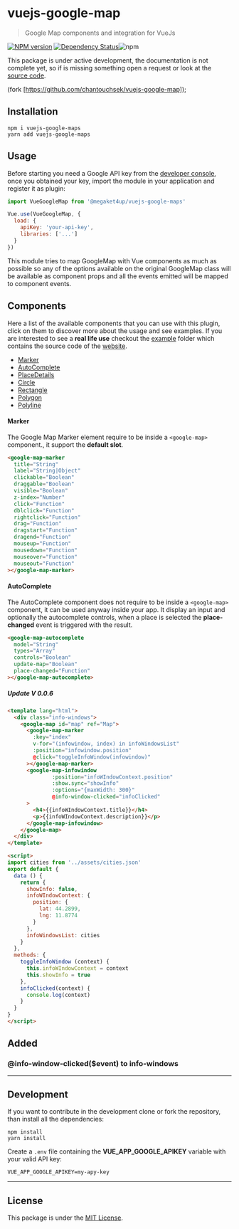 # vuejs-google-map

> Google Map components and integration for VueJs

[![NPM version][npm-image]][npm-url] [![Dependency Status][daviddm-image]][daviddm-url]![npm](https://img.shields.io/npm/dm/vuejs-google-maps?style=flat-square)

This package is under active development, the documentation is not complete yet, so if is missing something open a
 request or look at the [source code](https://github.com/megaket4up/vuejs-google-map).

(fork [https://github.com/chantouchsek/vuejs-google-map]);

## Installation

```
npm i vuejs-google-maps
yarn add vuejs-google-maps
```

## Usage

Before starting you need a Google API key from the [developer console](http://console.developers.google.com/), once you obtained your key, import the module in your application and register it as plugin:

```js
import VueGoogleMap from '@megaket4up/vuejs-google-maps'

Vue.use(VueGoogleMap, {
  load: {
    apiKey: 'your-api-key',
    libraries: ['...']
  }
})
```

This module tries to map GoogleMap with Vue components as much as possible so any of the options available on the original GoogleMap class will be available as component props and all the events emitted will be mapped to component events.

## Components

Here a list of the available components that you can use with this plugin, click on them to discover more about the usage and see examples. If you are interested to see a __real life use__ checkout the [example](https://github.com/megaket4up/vuejs-google-maps/tree/master/demo) folder which contains the source code of the [website](https://bookingkh.com/).

* [Marker](#marker)
* [AutoComplete](#autocomplete)
* [PlaceDetails](#placedetails)
* [Circle](#circle)
* [Rectangle](#rectangle)
* [Polygon](#polygon)
* [Polyline](#polyline)


#### Marker

The Google Map Marker element require to be inside a `<google-map>` component., it support the __default slot__.

```html
<google-map-marker
  title="String"
  label="String|Object"
  clickable="Boolean"
  draggable="Boolean"
  visible="Boolean"
  z-index="Number"
  click="Function"
  dblclick="Function"
  rightclick="Function"
  drag="Function"
  dragstart="Function"
  dragend="Function"
  mouseup="Function"
  mousedown="Function"
  mouseover="Function"
  mouseout="Function"
></google-map-marker>
```

#### AutoComplete

The AutoComplete component does not require to be inside a `<google-map>` component, it can be used anyway inside your app. It display an input and optionally the autocomplete controls, when a place is selected the __place-changed__ event is triggered with the result.

```html
<google-map-autocomplete
  model="String"
  types="Array"
  controls="Boolean"
  update-map="Boolean"
  place-changed="Function"
></google-map-autocomplete>
```

##### Update V 0.0.6
````html
<template lang="html">
  <div class="info-windows">
    <google-map id="map" ref="Map">
      <google-map-marker
        :key="index"
        v-for="(infowindow, index) in infoWindowsList"
        :position="infowindow.position"
        @click="toggleInfoWindow(infowindow)"
      ></google-map-marker>
      <google-map-infowindow
              :position="infoWIndowContext.position"
              :show.sync="showInfo"
              :options="{maxWidth: 300}"
              @info-window-clicked="infoClicked"
      >
        <h4>{{infoWIndowContext.title}}</h4>
        <p>{{infoWIndowContext.description}}</p>
      </google-map-infowindow>
    </google-map>
  </div>
</template>

<script>
import cities from '../assets/cities.json'
export default {
  data () {
    return {
      showInfo: false,
      infoWIndowContext: {
        position: {
          lat: 44.2899,
          lng: 11.8774
        }
      },
      infoWindowsList: cities
    }
  },
  methods: {
    toggleInfoWindow (context) {
      this.infoWIndowContext = context
      this.showInfo = true
    },
    infoClicked(context) {
      console.log(context)
    }
  }
}
</script>
````

## Added
### @info-window-clicked($event) to info-windows

---

## Development

If you want to contribute in the development clone or fork the repository, than install all the dependencies:

```
npm install
yarn install
```

Create a `.env` file containing the __VUE_APP_GOOGLE_APIKEY__ variable with your valid API key:

```env
VUE_APP_GOOGLE_APIKEY=my-apy-key
```

---

## License

This package is under the [MIT License](LICENSE).

[npm-image]: https://badge.fury.io/js/vuejs-google-maps.svg
[npm-url]: https://npmjs.org/package/vuejs-google-maps
[daviddm-image]: https://david-dm.org/megaket4up/vuejs-google-maps.svg?theme=shields.io
[daviddm-url]: https://david-dm.org/megaket4up/vuejs-google-maps.svg
